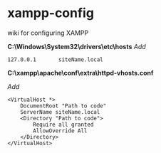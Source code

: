 # xampp-config
wiki for configuring XAMPP

**C:\Windows\System32\drivers\etc\hosts**
_Add_

```
127.0.0.1      	siteName.local
```

**C:\xampp\apache\conf\extra\httpd-vhosts.conf**

_Add_
```
<VirtualHost *>
    DocumentRoot "Path to code"
    ServerName siteName.local
    <Directory "Path to code">
        Require all granted
        AllowOverride All
    </Directory>
</VirtualHost>
```
